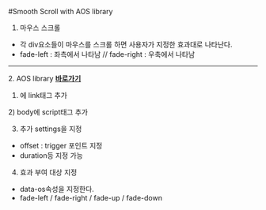 #Smooth Scroll with AOS library

1. 마우스 스크롤
- 각 div요소들이 마우스를 스크롤 하면 사용자가 지정한 효과대로 나타난다.
- fade-left : 좌측에서 나타남 //  fade-right : 우축에서 나타남
<hr>
2. AOS library
<a href = "https://github.com/michalsnik/aos"><strong>바로가기</strong></a>

1) <head>에 link태그 추가
  <link rel="stylesheet" href="https://unpkg.com/aos@next/dist/aos.css" />
2) body에 script태그 추가
  <script src="https://unpkg.com/aos@next/dist/aos.js"></script>
  <script>
    AOS.init();
  </script>
  
3) 추가 settings을 지정
- offset : trigger 포인트 지정
- duration등 지정 가능

4) 효과 부여 대상 지정
- data-os속성을 지정한다.
- fade-left / fade-right / fade-up / fade-down
